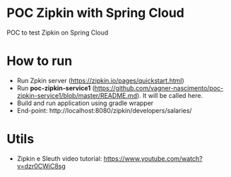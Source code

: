 # POC Zipkin with Spring Cloud

POC to test Zipkin on Spring Cloud

# How to run
- Run Zpkin server (https://zipkin.io/pages/quickstart.html)
- Run **poc-zipkin-service1** (https://github.com/vagner-nascimento/poc-zipkin-service1/blob/master/README.md). It will be called here.
- Build and run application using gradle wrapper
- End-point: http://localhost:8080/zipkin/developers/salaries/

# Utils
- Zipkin e Sleuth video tutorial: https://www.youtube.com/watch?v=dzr0CWjC8sg

